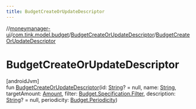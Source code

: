 ```yaml
---
title: BudgetCreateOrUpdateDescriptor
---
```

//[moneymanager-ui](../../../index.html)/[com.tink.model.budget](../index.html)/[BudgetCreateOrUpdateDescriptor](index.html)/[BudgetCreateOrUpdateDescriptor](-budget-create-or-update-descriptor.html)



# BudgetCreateOrUpdateDescriptor



[androidJvm]\
fun [BudgetCreateOrUpdateDescriptor](-budget-create-or-update-descriptor.html)(id: [String](https://kotlinlang.org/api/latest/jvm/stdlib/kotlin/-string/index.html)? = null, name: [String](https://kotlinlang.org/api/latest/jvm/stdlib/kotlin/-string/index.html), targetAmount: [Amount](../../com.tink.model.misc/-amount/index.html), filter: [Budget.Specification.Filter](../-budget/-specification/-filter/index.html), description: [String](https://kotlinlang.org/api/latest/jvm/stdlib/kotlin/-string/index.html)? = null, periodicity: [Budget.Periodicity](../-budget/-periodicity/index.html))




